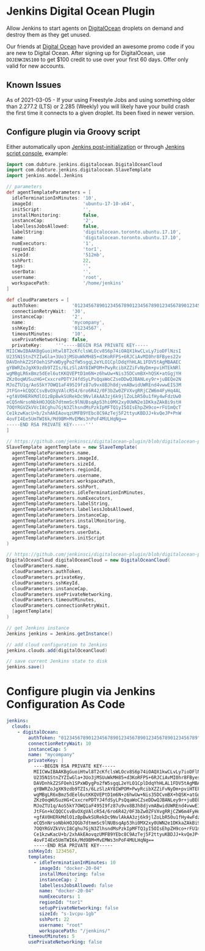 # Jenkins Digital Ocean Plugin

Allow Jenkins to start agents on [DigitalOcean](https://digitalocean.com/) droplets on demand and destroy them as they get unused.

Our friends at [Digital Ocean](https://digitalocean.com/) have provided an awesome promo code if you are new to Digital Ocean. After signing up for DigitalOcean, use `DOJENKINS100` to get $100 credit to use over your first 60 days. Offer only valid for new accounts.

## Known Issues

As of 2021-03-05 - If your using Freestyle Jobs and using something older than 2.277.2 (LTS) or 2.285 (Weekly) you will likely have your build crash the first time it connects to a given droplet. Its
been fixed in newer version.

## Configure plugin via Groovy script

Either automatically upon [Jenkins post-initialization](https://www.jenkins.io/doc/book/managing/groovy-hook-scripts/) or
through [Jenkins script console](https://www.jenkins.io/doc/book/managing/script-console/), example:

```groovy
import com.dubture.jenkins.digitalocean.DigitalOceanCloud
import com.dubture.jenkins.digitalocean.SlaveTemplate
import jenkins.model.Jenkins

// parameters
def agentTemplateParameters = [
  idleTerminationInMinutes: '10',
  imageId:                  'ubuntu-17-10-x64',
  initScript:               '',
  installMonitoring:        false,
  instanceCap:              '2',
  labellessJobsAllowed:     false,
  labelString:              'digitalocean.toronto.ubuntu.17.10',
  name:                     'digitalocean.toronto.ubuntu.17.10',
  numExecutors:             '1',
  regionId:                 'tor1',
  sizeId:                   '512mb',
  sshPort:                  22,
  tags:                     '',
  userData:                 '',
  username:                 'root',
  workspacePath:            '/home/jenkins'
]

def cloudParameters = [
  authToken:            '01234567890123456789012345678901234567890123456789',
  connectionRetryWait:  '30',
  instanceCap:          '2',
  name:                 'mycompany',
  sshKeyId:             '01234567',
  timeoutMinutes:       '10',
  usePrivateNetworking: false,
  privateKey:     '''-----BEGIN RSA PRIVATE KEY-----
MIICWwIBAAKBgGuoiHtwl8T2cKfclsWLOcv8S6p74iOAQX1kwCLvLy7ioDFlNzsI
U235N1StnZYZIwGla+3Uo3jMSUuWkMH85+d3KoRFPS+6RJCiAvMI0hr8FByes22v
DAVDnhkZ2SFOeh1SPxWDygPo2fW5sgqL2eYLO1CplDdqYhHLAL1FDV5tAgMBAAEC
gYBWRZoJgXK9zdb9TZIs/6LzSlzAY8IWPOM+PwyRcibXZZiFvNyDm+pviHTEkNRl
wgMBgLR6xBmz5dEel6utKKQVEPtD1m6N+z6hwUw+Nis35DCvmBX+hQSK+atGgjYH
ZKz0oqWUSuzHG+CxxcrePDTYJ4fdSyLPsQqaWoCZseDDwQJBANLey9r+juBEQe2N
MJoZTU1q/AoS5kY7OWQ1aF495I9fz87u9vx8BJh8djvmABwidUWREnd4vwwEIS3M
JtFGn+kCQQCCsvBvOXgVAlcR54/6ro6R42/0F3bZw0ZFVXvgRRjCZW6m4FyHq4AL
+gfAV0HERkMdlO1zBpBwkSURekDc9NvlAkAA3zj6k9jlZoLbR50u1fHy4wFdzUw0
eCQ5nNrsoNbkHOJQGb7dtmmSc9lNUBsqAp53hi0MX2xy0UWN2e1DKkaZAkBi9stH
7OQYRGVZkVVcI8Cghu7GjN3ZlhsndMsPzkIpMFTQ1yI5OIsEhpZH9co+rFU1mQcT
Ce1kzwKacU+b/2xhAkEAovqzUMFB9YEbc8C9AzTej5F2ttyuKBDJJ+kvQeJP+PnW
4ovFI4Ee5UmTWI6k/Md9BM+MvEMWs3nPoF4MULHqNg==
-----END RSA PRIVATE KEY-----'''
]

// https://github.com/jenkinsci/digitalocean-plugin/blob/digitalocean-plugin-0.17/src/main/java/com/dubture/jenkins/digitalocean/SlaveTemplate.java
SlaveTemplate agentTemplate = new SlaveTemplate(
  agentTemplateParameters.name,
  agentTemplateParameters.imageId,
  agentTemplateParameters.sizeId,
  agentTemplateParameters.regionId,
  agentTemplateParameters.username,
  agentTemplateParameters.workspacePath,
  agentTemplateParameters.sshPort,
  agentTemplateParameters.idleTerminationInMinutes,
  agentTemplateParameters.numExecutors,
  agentTemplateParameters.labelString,
  agentTemplateParameters.labellessJobsAllowed,
  agentTemplateParameters.instanceCap,
  agentTemplateParameters.installMonitoring,
  agentTemplateParameters.tags,
  agentTemplateParameters.userData,
  agentTemplateParameters.initScript
)

// https://github.com/jenkinsci/digitalocean-plugin/blob/digitalocean-plugin-0.17/src/main/java/com/dubture/jenkins/digitalocean/DigitalOceanCloud.java
DigitalOceanCloud digitalOceanCloud = new DigitalOceanCloud(
  cloudParameters.name,
  cloudParameters.authToken,
  cloudParameters.privateKey,
  cloudParameters.sshKeyId,
  cloudParameters.instanceCap,
  cloudParameters.usePrivateNetworking,
  cloudParameters.timeoutMinutes,
  cloudParameters.connectionRetryWait,
  [agentTemplate]
)

// get Jenkins instance
Jenkins jenkins = Jenkins.getInstance()

// add cloud configuration to Jenkins
jenkins.clouds.add(digitalOceanCloud)

// save current Jenkins state to disk
jenkins.save()
```

# Configure plugin via Jenkins Configuration As Code

```yaml
jenkins:
  clouds:
    - digitalOcean:
        authToken: "01234567890123456789012345678901234567890123456789",
        connectionRetryWait: 10
        instanceCap: 5
        name: "mycompany"
        privateKey: |
          ----BEGIN RSA PRIVATE KEY-----
          MIICWwIBAAKBgGuoiHtwl8T2cKfclsWLOcv8S6p74iOAQX1kwCLvLy7ioDFlNzsI
          U235N1StnZYZIwGla+3Uo3jMSUuWkMH85+d3KoRFPS+6RJCiAvMI0hr8FByes22v
          DAVDnhkZ2SFOeh1SPxWDygPo2fW5sgqL2eYLO1CplDdqYhHLAL1FDV5tAgMBAAEC
          gYBWRZoJgXK9zdb9TZIs/6LzSlzAY8IWPOM+PwyRcibXZZiFvNyDm+pviHTEkNRl
          wgMBgLR6xBmz5dEel6utKKQVEPtD1m6N+z6hwUw+Nis35DCvmBX+hQSK+atGgjYH
          ZKz0oqWUSuzHG+CxxcrePDTYJ4fdSyLPsQqaWoCZseDDwQJBANLey9r+juBEQe2N
          MJoZTU1q/AoS5kY7OWQ1aF495I9fz87u9vx8BJh8djvmABwidUWREnd4vwwEIS3M
          JtFGn+kCQQCCsvBvOXgVAlcR54/6ro6R42/0F3bZw0ZFVXvgRRjCZW6m4FyHq4AL
          +gfAV0HERkMdlO1zBpBwkSURekDc9NvlAkAA3zj6k9jlZoLbR50u1fHy4wFdzUw0
          eCQ5nNrsoNbkHOJQGb7dtmmSc9lNUBsqAp53hi0MX2xy0UWN2e1DKkaZAkBi9stH
          7OQYRGVZkVVcI8Cghu7GjN3ZlhsndMsPzkIpMFTQ1yI5OIsEhpZH9co+rFU1mQcT
          Ce1kzwKacU+b/2xhAkEAovqzUMFB9YEbc8C9AzTej5F2ttyuKBDJJ+kvQeJP+PnW
          4ovFI4Ee5UmTWI6k/Md9BM+MvEMWs3nPoF4MULHqNg==
          -----END RSA PRIVATE KEY-----
        sshKeyId: 1234567,
        templates:
          - idleTerminationInMinutes: 10
            imageId: "docker-20-04"
            installMonitoring: false
            instanceCap: 2
            labellessJobsAllowed: false
            name: "docker-20-04"
            numExecutors: 1
            regionId: "tor1"
            setupPrivateNetworking: false
            sizeId: "s-1vcpu-1gb"
            sshPort: 22
            username: "root"
            workspacePath: "/jenkins/"
        timeoutMinutes: 5
        usePrivateNetworking: false
```
